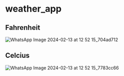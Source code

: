 # weather_app

##  Fahrenheit
![WhatsApp Image 2024-02-13 at 12 52 15_704ad712](https://github.com/Adhiyarahma29/Proyek4_WeatherApp/assets/116626432/3d7329cc-de75-4f15-91bd-1acfd4b6306a)

##  Celcius
![WhatsApp Image 2024-02-13 at 12 52 15_7783cc66](https://github.com/Adhiyarahma29/Proyek4_WeatherApp/assets/116626432/01e9483f-16da-4605-817f-07832da34610)


